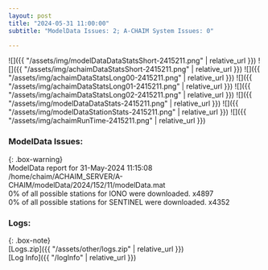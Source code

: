 ```yaml
---
layout: post
title: "2024-05-31 11:00:00"
subtitle: "ModelData Issues: 2; A-CHAIM System Issues: 0"

---
```


![]({{ "/assets/img/modelDataDataStatsShort-2415211.png" | relative_url }})
![]({{ "/assets/img/achaimDataStatsShort-2415211.png" | relative_url }})
![]({{ "/assets/img/achaimDataStatsLong00-2415211.png" | relative_url }})
![]({{ "/assets/img/achaimDataStatsLong01-2415211.png" | relative_url }})
![]({{ "/assets/img/achaimDataStatsLong02-2415211.png" | relative_url }})
![]({{ "/assets/img/modelDataDataStats-2415211.png" | relative_url }})
![]({{ "/assets/img/modelDataStationStats-2415211.png" | relative_url }})
![]({{ "/assets/img/achaimRunTime-2415211.png" | relative_url }})


### ModelData Issues:  
  
{: .box-warning}  
 ModelData report for 31-May-2024 11:15:08   
 /home/chaim/ACHAIM_SERVER/A-CHAIM/modelData/2024/152/11/modelData.mat   
 0% of all possible stations for IONO were downloaded. x4897   
 0% of all possible stations for SENTINEL were downloaded. x4352   
  


### Logs:  
  
{: .box-note}  
[Logs.zip]({{ "/assets/other/logs.zip" | relative_url }})  
[Log Info]({{ "/logInfo" | relative_url }})  
